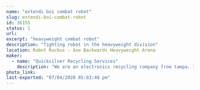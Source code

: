 ```yaml
---
name: "extendi boi combat robot"
slug: extendi-boi-combat-robot
id: 36155
status: 1
url: 
excerpt: "heavyweight combat robot"
description: "fighting robot in the heavyweight division"
location: Robot Ruckus - Axe Backwards Heavyweight Arena
maker:
  - name: "Quicksilver Recycling Services"
    description: "We are an electronics recycling company from tampa. In business for over 25 years we have properly disposed of electronic scrap. "
photo_link: 
last-exported: "07/04/2020 05:03:40 pm"
---
```

